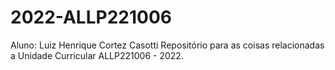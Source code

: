# 2022-ALLP221006
Aluno: Luiz Henrique  Cortez  Casotti
Repositório para as coisas relacionadas a Unidade Curricular ALLP221006 - 2022.
